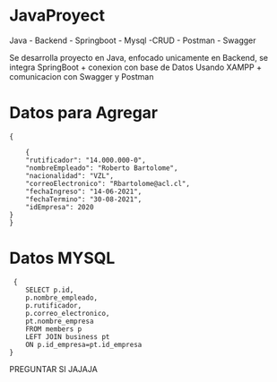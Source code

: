 # JavaProyect
Java - Backend - Springboot - Mysql -CRUD - Postman - Swagger


Se desarrolla proyecto en Java, enfocado unicamente en Backend, se integra SpringBoot + conexion con base de Datos Usando XAMPP + comunicacion con Swagger y Postman

# Datos para Agregar
    {   
        
        {
        "rutificador": "14.000.000-0",
        "nombreEmpleado": "Roberto Bartolome",
        "nacionalidad": "VZL",
        "correoElectronico": "Rbartolome@acl.cl",
        "fechaIngreso": "14-06-2021",
        "fechaTermino": "30-08-2021",
        "idEmpresa": 2020
    }
    }
# Datos MYSQL
     {  
        SELECT p.id, 
        p.nombre_empleado, 
        p.rutificador, 
        p.correo_electronico, 
        pt.nombre_empresa 
        FROM members p 
        LEFT JOIN business pt 
        ON p.id_empresa=pt.id_empresa
    }

PREGUNTAR SI JAJAJA